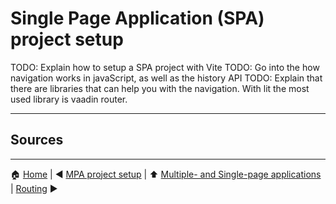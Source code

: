 # Single Page Application (SPA) project setup

TODO: Explain how to setup a SPA project with Vite
TODO: Go into the how navigation works in javaScript, as well as the history API
TODO: Explain that there are libraries that can help you with the navigation. With lit the most used library is vaadin router.

---

## Sources

---

:house: [Home](../README.md) | :arrow_backward: [MPA project setup](./mpa-project-setup.md) | :arrow_up: [Multiple- and Single-page applications](./README.md) | [Routing](./routing.md) :arrow_forward:
